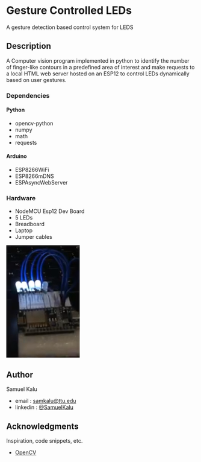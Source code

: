 # Gesture Controlled LEDs

A gesture detection based control system for LEDS

## Description

A Computer vision program implemented in python to identify the number of finger-like contours in a predefined area of interest and make requests to a local HTML web server hosted on an ESP12 to control LEDs dynamically based on user gestures. 

### Dependencies

  #### Python
  
  * opencv-python
  * numpy
  * math
  * requests
  #### Arduino
  
  * ESP8266WiFi
  * ESP8266mDNS
  * ESPAsyncWebServer

### Hardware

  * NodeMCU Esp12 Dev Board
  * 5 LEDs
  * Breadboard
  * Laptop
  * Jumper cables
  <div class = 'flex-col-2'>
    <img src ='gestureLED_hardware.PNG'/>
  </div>


  

## Author

Samuel Kalu
  
* email : [samkalu@ttu.edu](mailto:samkalu@ttu.edu)
* linkedin : [@SamuelKalu](https://www.linkedin.com/in/samuel-kalu-74a359342/)


## Acknowledgments

Inspiration, code snippets, etc.
* [OpenCV](https://docs.opencv.org/4.x/index.html)


